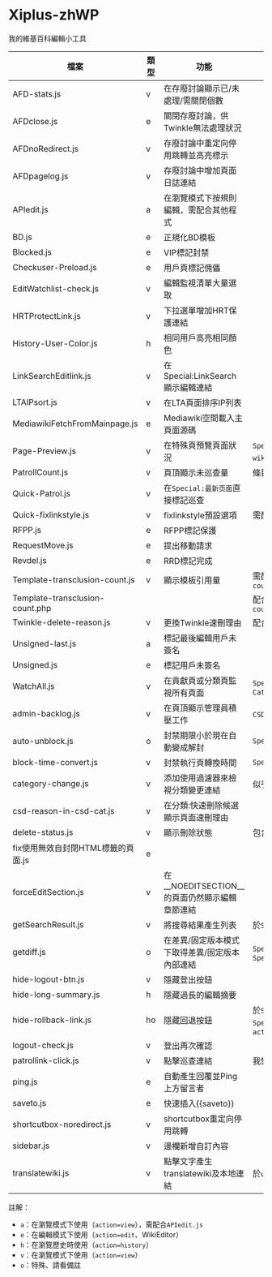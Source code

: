 # Xiplus-zhWP
我的維基百科編輯小工具

| 檔案 | 類型 | 功能 | 備註 |
| --- | --- | --- | --- |
| AFD-stats.js | v | 在存廢討論顯示已/未處理/需關閉個數 |  |
| AFDclose.js | e | 關閉存廢討論，供Twinkle無法處理狀況 |  |
| AFDnoRedirect.js | v | 存廢討論中重定向停用跳轉並高亮標示 |  |
| AFDpagelog.js | v | 存廢討論中增加頁面日誌連結 |  |
| APIedit.js | a | 在瀏覽模式下按規則編輯，需配合其他程式 |  |
| BD.js | e | 正規化BD模板 |  |
| Blocked.js | e | VIP標記封禁 |  |
| Checkuser-Preload.js | e | 用戶頁標記傀儡 |  |
| EditWatchlist-check.js | v | 編輯監視清單大量選取 |  |
| HRTProtectLink.js | v | 下拉選單增加HRT保護連結 |  |
| History-User-Color.js | h | 相同用戶高亮相同顏色 |  |
| LinkSearchEditlink.js | v | 在Special:LinkSearch顯示編輯連結 |  |
| LTAIPsort.js | v | 在LTA頁面排序IP列表 |  |
| MediawikiFetchFromMainpage.js | e | Mediawiki空間載入主頁面源碼 |  |
| Page-Preview.js | v | 在特殊頁預覽頁面狀況 | ```Special:短页面```、```Special:无跨wiki```、```Special:断链页面``` |
| PatrollCount.js | v | 頁頂顯示未巡查量 | 條目討論、用戶、用戶討論空間 |
| Quick-Patrol.js | v | 在```Special:最新页面```直接標記巡查 |  |
| Quick-fixlinkstyle.js | v | fixlinkstyle預設選項 | 需配合```fixlinkstyle``` |
| RFPP.js | e | RFPP標記保護 |  |
| RequestMove.js | e | 提出移動請求 |  |
| Revdel.js | e | RRD標記完成 |  |
| Template-transclusion-count.js | v | 顯示模板引用量 | 需配合```Template-transclusion-count.php``` |
| Template-transclusion-count.php |  |  | 配合```Template-transclusion-count.js``` |
| Twinkle-delete-reason.js | v | 更換Twinkle速刪理由 | 配合```Twinkle``` |
| Unsigned-last.js | a | 標記最後編輯用戶未簽名 |  |
| Unsigned.js | e | 標記用戶未簽名 |  |
| WatchAll.js | v | 在貢獻頁或分類頁監視所有頁面 | ```Special:Contributions```或```Category:``` |
| admin-backlog.js | v | 在頁頂顯示管理員積壓工作 | ```CSD```、```EP```、```Unblock``` |
| auto-unblock.js | o | 封禁期限小於現在自動變成解封 | ```Special:Block``` |
| block-time-convert.js | v | 封禁執行頁轉換時間 | ```Special:Block``` |
| category-change.js | v | 添加使用過濾器來檢視分類變更連結 | 似乎已失效？ |
| csd-reason-in-csd-cat.js | v | 在分類:快速刪除候選顯示頁面速刪理由 |  |
| delete-status.js | v | 顯示刪除狀態 | 包含```提刪者```、```貢獻者```、```刪除日誌``` |
| fix使用無效自封閉HTML標籤的頁面.js | e |  |  |
| forceEditSection.js | v | 在__NOEDITSECTION__的頁面仍然顯示編輯章節連結 |  |
| getSearchResult.js | v | 將搜尋結果產生列表 | 於```Special:Search``` |
| getdiff.js | o | 在差異/固定版本模式下取得差異/固定版本內部連結 | ```Special:Diff```或```Special:PermaLink``` |
| hide-logout-btn.js | v | 隱藏登出按鈕 |  |
| hide-long-summary.js | h | 隱藏過長的編輯摘要 |  |
| hide-rollback-link.js | ho | 隱藏回退按鈕 | 於```Special:Watchlist```、```Special:Recentchangeslinked```、```action=history``` |
| logout-check.js | v | 登出再次確認 |  |
| patrollink-click.js | v | 點擊巡查連結 | 我懶( |
| ping.js | e | 自動產生回覆並Ping上方留言者 |  |
| saveto.js | e | 快速插入{{saveto}} |  |
| shortcutbox-noredirect.js | v | shortcutbox重定向停用跳轉 |  |
| sidebar.js | v | 邊欄新增自訂內容 |  |
| translatewiki.js | v | 點擊文字產生translatewiki及本地連結 | 於```uselang=qqx``` |

註解：
* ```a```：在瀏覽模式下使用（```action=view```），需配合```APIedit.js```
* ```e```：在編輯模式下使用（```action=edit```、WikiEditor）
* ```h```：在瀏覽歷史時使用（```action=history```）
* ```v```：在瀏覽模式下使用（```action=view```）
* ```o```：特殊、請看備註
